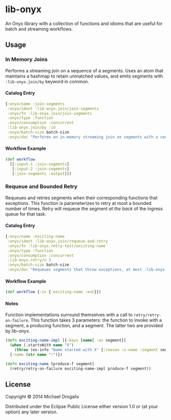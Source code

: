 # lib-onyx

An Onyx library with a collection of functions and idioms that are useful for batch and streaming workflows.

## Usage

### In Memory Joins

Performs a streaming join on a sequence of a segments. Uses an atom that maintains a hashmap to retain unmatched values, and emits segments with `:lib-onyx.join/by` keyword in common.

#### Catalog Entry

```clojure
{:onyx/name :join-segments
 :onyx/ident :lib-onyx.join/join-segments
 :onyx/fn :lib-onyx.join/join-segments
 :onyx/type :function
 :onyx/consumption :concurrent
 :lib-onyx.join/by :id
 :onyx/batch-size batch-size
 :onyx/doc "Performs an in-memory streaming join on segments with a common key"}
```

#### Workflow Example

```clojure
(def workflow
  [[:input-1 :join-segments]
   [:input-2 :join-segments]
   [:join-segments :output]])
```

### Requeue and Bounded Retry

Requeues and retries segments when their corresponding functions that exceptions. This function is parameterizes to retry at most a bounded number of times. Retry will requeue the segment *at the back* of the ingress queue for that task.

#### Catalog Entry

```clojure
{:onyx/name :exciting-name
 :onyx/ident :lib-onyx.join/requeue-and-retry
 :onyx/fn :lib-onyx.retry-test/exciting-name
 :onyx/type :function
 :onyx/consumption :concurrent
 :lib-onyx.retry/n 3
 :onyx/batch-size batch-size
 :onyx/doc "Requeues segments that throw exceptions, at most :lib-onyx.retry/n times"}
```

#### Workflow Example

```clojure
(def workflow {:in {:exciting-name :out}})
```

#### Notes

Function implementations surround themselves with a call to `retry/retry-on-failure`. This function takes 3 parameters: the function to invoke with a segment, a producing function, and a segment. The latter two are provided by lib-onyx.

```clojure
(defn exciting-name-impl [{:keys [name] :as segment}]
  (when (.startsWith name "X")
    (throw (ex-info "Name started with X" {:reason :x-name :segment segment})))
  {:name (str name "!")})

(defn exciting-name [produce-f segment]
  (retry/retry-on-failure exciting-name-impl produce-f segment))
```

## License

Copyright © 2014 Michael Drogalis

Distributed under the Eclipse Public License either version 1.0 or (at
your option) any later version.
